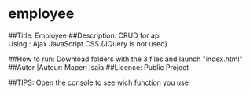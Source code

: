 # employee 
##Title: Employee
##Description: CRUD  for api  
             Using : Ajax
                     JavaScript
                     CSS
                     (JQuery is not used)
                     
##How to run: Download folders with the 3 files and launch "index.html"
##Autor |Auteur: Maperi Isaia
##Licence: Public Project

##TIPS: Open the console to see wich function you use

